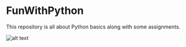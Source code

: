 # FunWithPython
This repository is all about Python basics along with some assignments.


![alt text](https://www.google.com/search?rlz=1C1CHZL_enIN844IN844&tbm=isch&sxsrf=ACYBGNS0bYXYLwANiqkqDc0V6gYwCKQaRA%3A1570904358446&sa=1&ei=JhmiXZjwGp7jz7sP3darwAw&q=python+icon+hd&oq=python+icon+hd&gs_l=img.3...140302.140883..141113...0.0..0.139.353.0j3......0....1..gws-wiz-img.......0j0i67j0i24.8Izr0YpXQmM&ved=0ahUKEwiYm4viqpflAhWe8XMBHV3rCsgQ4dUDCAc&uact=5#imgrc=SE7i3nvTUX-BPM:)
